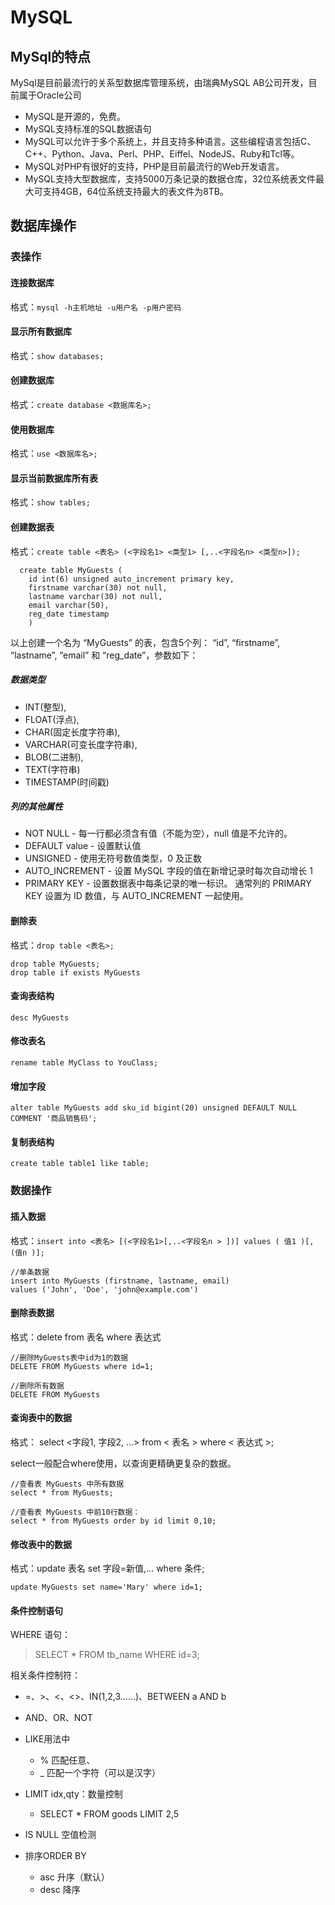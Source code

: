 # MySQL	

## MySql的特点

MySql是目前最流行的关系型数据库管理系统，由瑞典MySQL AB公司开发，目前属于Oracle公司 

- MySQL是开源的，免费。
- MySQL支持标准的SQL数据语句
- MySQL可以允许于多个系统上，并且支持多种语言。这些编程语言包括C、C++、Python、Java、Perl、PHP、Eiffel、NodeJS、Ruby和Tcl等。
- MySQL对PHP有很好的支持，PHP是目前最流行的Web开发语言。
- MySQL支持大型数据库，支持5000万条记录的数据仓库，32位系统表文件最大可支持4GB，64位系统支持最大的表文件为8TB。

## 数据库操作

### 表操作

#### 连接数据库

格式：`mysql -h主机地址 -u用户名 -p用户密码`

#### 显示所有数据库

格式：`show databases;`

#### 创建数据库

格式：`create database <数据库名>;`

#### 使用数据库

格式：`use <数据库名>;`

#### 显示当前数据库所有表

格式：`show tables;`

#### 创建数据表

格式：`create table <表名> (<字段名1> <类型1> [,..<字段名n> <类型n>]);`

```
  create table MyGuests (
    id int(6) unsigned auto_increment primary key, 
    firstname varchar(30) not null,
    lastname varchar(30) not null,
    email varchar(50),
    reg_date timestamp
    )
```

以上创建一个名为 “MyGuests” 的表，包含5个列： “id”, “firstname”, “lastname”, “email” 和 “reg_date”，参数如下： 

##### 数据类型

- INT(整型),
- FLOAT(浮点),
- CHAR(固定长度字符串),
- VARCHAR(可变长度字符串),
- BLOB(二进制),
- TEXT(字符串)
- TIMESTAMP(时间戳)

##### 列的其他属性

- NOT NULL - 每一行都必须含有值（不能为空），null 值是不允许的。
- DEFAULT value - 设置默认值
- UNSIGNED - 使用无符号数值类型，0 及正数
- AUTO_INCREMENT - 设置 MySQL 字段的值在新增记录时每次自动增长 1
- PRIMARY KEY - 设置数据表中每条记录的唯一标识。 通常列的 PRIMARY KEY 设置为 ID 数值，与 AUTO_INCREMENT 一起使用。

#### 删除表

 格式：`drop table <表名>;` 

```
drop table MyGuests;
drop table if exists MyGuests
```

#### 查询表结构

 `desc MyGuests` 

#### 修改表名

 `rename table MyClass to YouClass;` 

#### 增加字段

 `alter table MyGuests add sku_id bigint(20) unsigned DEFAULT NULL COMMENT '商品销售码';` 

#### 复制表结构

 `create table table1 like table;` 

### 数据操作

#### 插入数据

格式：`insert into <表名> [(<字段名1>[,..<字段名n > ])] values ( 值1 )[, (值n )];` 

```
//单条数据
insert into MyGuests (firstname, lastname, email)
values ('John', 'Doe', 'john@example.com')
```

#### 删除表数据

格式：delete from 表名 where 表达式 

```
//删除MyGuests表中id为1的数据
DELETE FROM MyGuests where id=1;

//删除所有数据
DELETE FROM MyGuests
```

#### 查询表中的数据

格式： select <字段1, 字段2, …> from < 表名 > where < 表达式 >; 

select一般配合where使用，以查询更精确更复杂的数据。 

```
//查看表 MyGuests 中所有数据
select * from MyGuests;

//查看表 MyGuests 中前10行数据：
select * from MyGuests order by id limit 0,10;
```

#### 修改表中的数据

格式：update 表名 set 字段=新值,… where 条件; 

```
update MyGuests set name='Mary' where id=1;
```

#### 条件控制语句 

WHERE 语句：

> SELECT * FROM tb_name WHERE id=3;

相关条件控制符：

- =、>、<、<>、IN(1,2,3......)、BETWEEN a AND b
- AND、OR、NOT
- LIKE用法中
  - % 匹配任意、
  - _ 匹配一个字符（可以是汉字）

- LIMIT idx,qty：数量控制
  - SELECT * FROM goods LIMIT 2,5

- IS NULL 空值检测
- 排序ORDER BY
  - asc 升序（默认）
  - desc 降序
